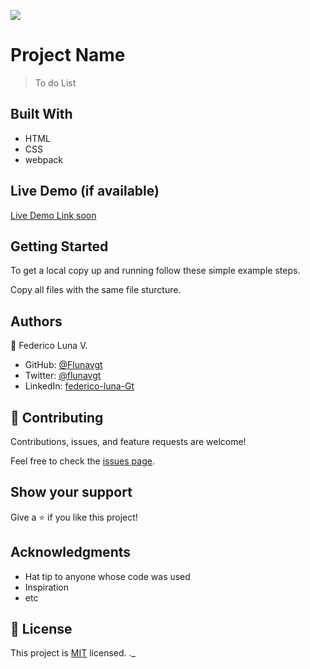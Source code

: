 ![](https://img.shields.io/badge/Microverse-blueviolet)

# Project Name

> To do List


## Built With

- HTML
- CSS
- webpack

## Live Demo (if available)

[Live Demo Link soon](https://livedemo.com)

## Getting Started

To get a local copy up and running follow these simple example steps.

Copy all files with the same file sturcture.



## Authors

👤 Federico Luna V.

- GitHub: [@Flunavgt](https://github.com/Flunavgt)
- Twitter: [@flunavgt](https://twitter.com/flunavgt)
- LinkedIn: [federico-luna-Gt](https://linkedin.com/in/federico-luna-Gt)


## 🤝 Contributing

Contributions, issues, and feature requests are welcome!

Feel free to check the [issues page](../../issues/).

## Show your support

Give a ⭐️ if you like this project!

## Acknowledgments

- Hat tip to anyone whose code was used
- Inspiration
- etc

## 📝 License

This project is [MIT](./MIT.md) licensed.
._
